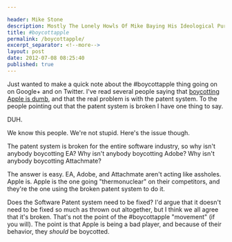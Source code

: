 ```yaml
---

header: Mike Stone
description: Mostly The Lonely Howls Of Mike Baying His Ideological Purity At The Moon
title: #boycottapple
permalink: /boycottapple/
excerpt_separator: <!--more-->
layout: post
date: 2012-07-08 08:25:40
published: true
---
```



Just wanted to make a quick note about the #boycottapple thing going on on Google+ and on Twitter. I've read several people saying that [boycotting Apple is dumb](http://www.cultofmac.com/177786/why-the-boycott-apple-movement-is-dumb/), and that the real problem is with the patent system. To the people pointing out that the patent system is broken I have one thing to say.

<!--more-->

DUH.

We know this people. We're not stupid. Here's the issue though.

The patent system is broken for the entire software industry, so why isn't anybody boycotting EA? Why isn't anybody boycotting Adobe? Why isn't anybody boycotting Attachmate?

The answer is easy. EA, Adobe, and Attachmate aren't acting like assholes. Apple is. Apple is the one going "thermonuclear" on their competitors, and they're the one using the broken patent system to do it.

Does the Software Patent system need to be fixed? I'd argue that it doesn't need to be fixed so much as thrown out altogether, but I think we all agree that it's broken. That's not the point of the #boycottapple "movement" (if you will). The point is that Apple is being a bad player, and because of their behavior, they _should_ be boycotted.
